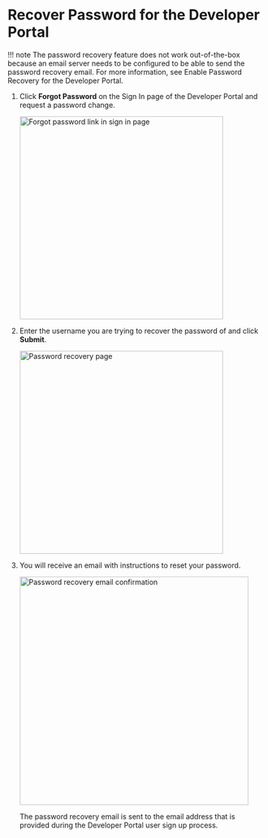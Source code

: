 # Recover Password for the Developer Portal

!!! note
    The password recovery feature does not work out-of-the-box because an email server needs to be configured to be able to send the password recovery email. For more information, see Enable Password Recovery for the Developer Portal.

1.  Click **Forgot Password** on the Sign In page of the Developer Portal and request a password change.

    <img src="{{base_path}}/assets/img/administer/product-security/identity-management-for-the-api-dev-portal/forgot-password.png" alt="Forgot password link in sign in page" width="400px"/>

3.  Enter the username you are trying to recover the password of and click **Submit**.

    <img src="{{base_path}}/assets/img/administer/product-security/identity-management-for-the-api-dev-portal/password-recovery-form.png" alt="Password recovery page" width="400px"/>

4.  You will receive an email with instructions to reset your password. 

     <img src="{{base_path}}/assets/img/administer/product-security/identity-management-for-the-api-dev-portal/password-recovery-email-sent.png" alt="Password recovery email confirmation" width="450px"/>

     The password recovery email is sent to the email address that is provided during the Developer Portal user sign up process.
